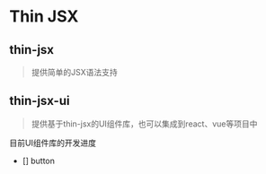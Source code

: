 # Thin JSX

## thin-jsx

> 提供简单的JSX语法支持

## thin-jsx-ui

> 提供基于thin-jsx的UI组件库，也可以集成到react、vue等项目中

目前UI组件库的开发进度

* [] button
